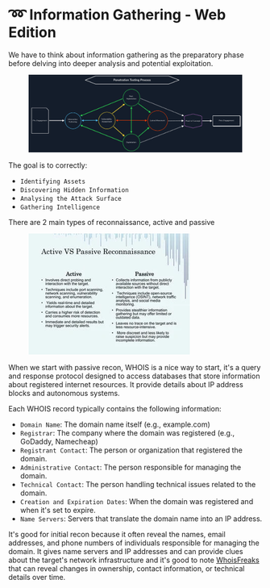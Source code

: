 # ➿ Information Gathering - Web Edition

We have to think about information gathering as the preparatory phase before delving into deeper analysis and potential exploitation.

<figure><img src="../../.gitbook/assets/image (3).png" alt=""><figcaption></figcaption></figure>

The goal is to correctly:

* `Identifying Assets`
* `Discovering Hidden Information`
* `Analysing the Attack Surface`
* `Gathering Intelligence`

There are 2 main types of reconnaissance, active and passive&#x20;

<figure><img src="../../.gitbook/assets/image (1) (1).png" alt=""><figcaption></figcaption></figure>

When we start with passive recon, WHOIS is a nice way to start, it's a query and response protocol designed to access databases that store information about registered internet resources. It provide details about IP address blocks and autonomous systems.

Each WHOIS record typically contains the following information:

* `Domain Name`: The domain name itself (e.g., example.com)
* `Registrar`: The company where the domain was registered (e.g., GoDaddy, Namecheap)
* `Registrant Contact`: The person or organization that registered the domain.
* `Administrative Contact`: The person responsible for managing the domain.
* `Technical Contact`: The person handling technical issues related to the domain.
* `Creation and Expiration Dates`: When the domain was registered and when it's set to expire.
* `Name Servers`: Servers that translate the domain name into an IP address.

It's good for initial recon because it often reveal the names, email addresses, and phone numbers of individuals responsible for managing the domain. It gives name servers and IP addresses and can provide clues about the target's network infrastructure and it's good to note [WhoisFreaks](https://whoisfreaks.com/) that can reveal changes in ownership, contact information, or technical details over time.
